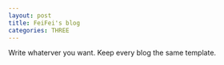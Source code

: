 ```yaml
---
layout: post
title: FeiFei's blog
categories: THREE
---
```


Write whaterver you want. Keep every blog the same template.
